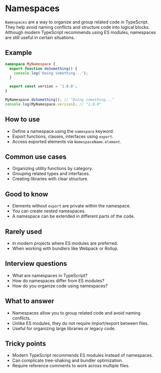 # Namespaces

`Namespaces` are a way to organize and group related code in TypeScript. They help avoid naming conflicts and structure code into logical blocks. Although modern TypeScript recommends using ES modules, namespaces are still useful in certain situations.

## Example

```typescript
namespace MyNamespace {
  export function doSomething() {
    console.log('Doing something...');
  }

  export const version = '1.0.0';
}

MyNamespace.doSomething(); // "Doing something..."
console.log(MyNamespace.version); // "1.0.0"
```

## How to use

- Define a namespace using the `namespace` keyword.
- Export functions, classes, interfaces using `export`.
- Access exported elements via `NamespaceName.element`.

## Common use cases

- Organizing utility functions by category.
- Grouping related types and interfaces.
- Creating libraries with clear structure.

## Good to know

- Elements without `export` are private within the namespace.
- You can create nested namespaces.
- A namespace can be extended in different parts of the code.

## Rarely used

- In modern projects where ES modules are preferred.
- When working with bundlers like Webpack or Rollup.

## Interview questions

- What are namespaces in TypeScript?
- How do namespaces differ from ES modules?
- How do you organize code using namespaces?

## What to answer

- Namespaces allow you to group related code and avoid naming conflicts.
- Unlike ES modules, they do not require import/export between files.
- Useful for organizing large libraries or legacy code.

## Tricky points

- Modern TypeScript recommends ES modules instead of namespaces.
- Can complicate tree-shaking and bundler optimization.
- Require reference comments to work across multiple files.

